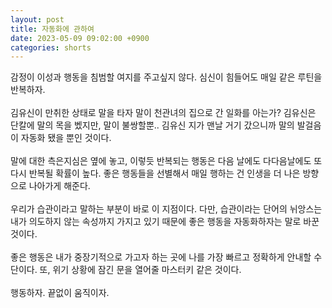 ```yaml
---
layout: post
title: 자동화에 관하여
date: 2023-05-09 09:02:00 +0900
categories: shorts
---
```


<p>

감정이 이성과 행동을 침범할 여지를 주고싶지 않다. 심신이 힘들어도 매일 같은 루틴을 반복하자.
<br/><br/>
김유신이 만취한 상태로 말을 타자 말이 천관녀의 집으로 간 일화를 아는가? 김유신은 단칼에 말의 목을 벴지만, 말이 불쌍할뿐.. 김유신 지가 맨날 거기 갔으니까 말의 발걸음이 자동화 됐을 뿐인 것이다.
<br/><br/>
말에 대한 측은지심은 옆에 놓고, 이렇듯 반복되는 행동은 다음 날에도 다다음날에도 또 다시 반복될 확률이 높다. 좋은 행동들을 선별해서 매일 행하는 건 인생을 더 나은 방향으로 나아가게 해준다.
<br/><br/>
우리가 습관이라고 말하는 부분이 바로 이 지점이다. 다만, 습관이라는 단어의 뉘앙스는 내가 의도하지 않는 속성까지 가지고 있기 때문에 좋은 행동을 자동화하자는 말로 바꾼 것이다.
<br/><br/>
좋은 행동은 내가 중장기적으로 가고자 하는 곳에 나를 가장 빠르고 정확하게 안내할 수단이다. 또, 위기 상황에 잠긴 문을 열어줄 마스터키 같은 것이다.
<br/><br/>
행동하자. 끝없이 움직이자.

</p>

